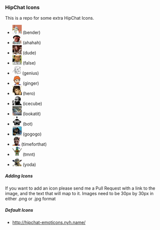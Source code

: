 ### HipChat Icons

This is a repo for some extra HipChat Icons.

* ![](icons/bender.jpg) (bender)
* ![](icons/dennis.jpg) (ahahah)
* ![](icons/dude.jpg) (dude)
* ![](icons/false.jpg) (false)
* ![](icons/genius.jpg) (genius)
* ![](icons/ginger-fury.jpg) (ginger)
* ![](icons/hero.jpg) (hero)
* ![](icons/ice_cube.png) (icecube)
* ![](icons/lookatit.jpg) (lookatit)
* ![](icons/robot.png) (bot)
* ![](icons/sc.png) (gogogo)
* ![](icons/timeforthat.gif) (timeforthat)
* ![](icons/tmnt.png) (tmnt)
* ![](icons/yoda.jpg) (yoda)

##### Adding Icons

If you want to add an icon please send me a Pull Request with a link to the image, and the text that will map to it. Images need to be 30px by 30px in either .png or .jpg format


##### Default Icons

* http://hipchat-emoticons.nyh.name/
